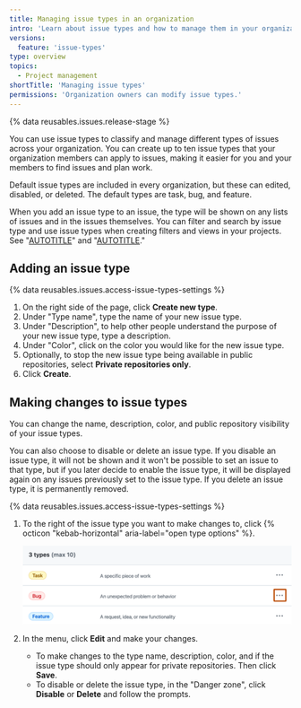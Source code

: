 ```yaml
---
title: Managing issue types in an organization
intro: 'Learn about issue types and how to manage them in your organization.'
versions:
  feature: 'issue-types'
type: overview
topics:
  - Project management
shortTitle: 'Managing issue types'
permissions: 'Organization owners can modify issue types.'
---
```


{% data reusables.issues.release-stage %}

You can use issue types to classify and manage different types of issues across your organization. You can create up to ten issue types that your organization members can apply to issues, making it easier for you and your members to find issues and plan work.

Default issue types are included in every organization, but these can edited, disabled, or deleted. The default types are task, bug, and feature.

When you add an issue type to an issue, the type will be shown on any lists of issues and in the issues themselves. You can filter and search by issue type and use issue types when creating filters and views in your projects. See "[AUTOTITLE](/issues/tracking-your-work-with-issues/using-issues/filtering-and-searching-issues-and-pull-requests#filtering-by-issue-type)" and "[AUTOTITLE](/issues/planning-and-tracking-with-projects/customizing-views-in-your-project/filtering-projects#filtering-by-issue-type)."

## Adding an issue type

{% data reusables.issues.access-issue-types-settings %}
1. On the right side of the page, click **Create new type**.
1. Under "Type name", type the name of your new issue type.
1. Under "Description", to help other people understand the purpose of your new issue type, type a description.
1. Under "Color", click on the color you would like for the new issue type.
1. Optionally, to stop the new issue type being available in public repositories, select **Private repositories only**.
1. Click **Create**.

## Making changes to issue types

You can change the name, description, color, and public repository visibility of your issue types.

You can also choose to disable or delete an issue type. If you disable an issue type, it will not be shown and it won't be possible to set an issue to that type, but if you later decide to enable the issue type, it will be displayed again on any issues previously set to the issue type. If you delete an issue type, it is permanently removed.

{% data reusables.issues.access-issue-types-settings %}
1. To the right of the issue type you want to make changes to, click {% octicon "kebab-horizontal" aria-label="open type options" %}.

   ![Screenshot of the issue types settings page for an organization. The "open type options" button is highlighted with an orange rectangle.](/assets/images/help/issues/issue-type-edit.png)

1. In the menu, click **Edit** and make your changes.
    * To make changes to the type name, description, color, and if the issue type should only appear for private repositories. Then click **Save**.
    * To disable or delete the issue type, in the "Danger zone", click **Disable** or **Delete** and follow the prompts.
